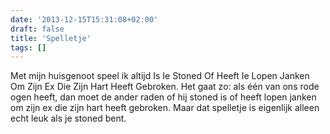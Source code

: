 ```yaml
---
date: '2013-12-15T15:31:08+02:00'
draft: false
title: 'Spelletje'
tags: []
---
```


Met mijn huisgenoot speel ik altijd Is Ie Stoned Of Heeft Ie Lopen Janken Om Zijn Ex Die Zijn Hart Heeft Gebroken. Het gaat zo: als één van ons rode ogen heeft, dan moet de ander raden of hij stoned is of heeft lopen janken om zijn ex die zijn hart heeft gebroken. Maar dat spelletje is eigenlijk alleen echt leuk als je stoned bent. 
